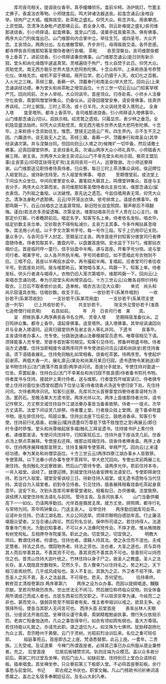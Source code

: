 <!-- { "loadSidebar": true } -->
　　库司丧司相关。提调丧仪香亭。真亭幢幡呗乐。龛前伞椅。汤炉挑灯。竹篦主丈拂子。香盒法衣等物。小师随龛后。鸣大钟诸法器送丧。起龛念诵云(金棺自举。绕拘尸之大城。幢旆摇空。赴茶毗之盛礼。仰凭大众。称念洪名。用表攀违。上资觉路。念清净法身毗卢遮那佛云云。若全身入塔。则云卦难提之盛礼)丧司维那进烧香。引小师拜请。起龛佛事。龛至山门首。请奠亭挂真奠茶汤。俱有佛事。两序大众门列俟龛出已。山门维那向内合掌中立。举往生咒。或四圣号。大众齐念。主丧领众。两两分出。左右俵散雪柳。齐步并行。毋得挨肩交语。各怀悲感。都寺押丧丧司维那知客圣僧侍者俵行丧嚫。
茶毗
　　丧至涅槃台。丧司维那俟都寺上香茶了。进前烧香。引小师拜请秉炬佛事。山门维那念诵云(是日则有新示寂。堂头和尚化缘既毕遽返真常。灵棺遍绕于拘尸。性火自焚于此日。仰凭大众。资助觉灵。南无西方极乐世界大慈大悲阿弥陀佛。十念众和毕。上来称扬圣号恭赞化仪。体格先宗。峻机不容于佛祖。用开后学。悲心仍摄于人天。收幻化之百骸。入火光之三昧。茶倾三奠。香爇一炉。顶戴奉行和南圣众)举大悲咒。回向云(上来念诵讽经功德。奉为堂头和尚茶毗之增崇品位。十方三世一切云云)山门知客举楞严咒。回向同前。次乡人举经。大众同讽毕。首座领众。归寺赴斋。小师乡人法眷守化收骨。斋罢鸣僧堂钟集众。仍备仪从。迎骨回寝堂安奉。请安骨佛事。挂真供养讽经。二时上粥饭。三时上茶汤。或十日半月。大众讽经灵骨入塔则止。
全身入塔
　　龛至塔所。都寺上香茶毕。丧司维那进烧香。引小师拜请入塔佛事毕。山门维那念诵云(切以。双趺示相。绍灵鹫之遗规。只履显宗。表少林之垂范。全机隐显盛法始终。仰凭大众资助觉灵。南无西方极乐世界大慈大悲阿弥陀佛。十念毕。上来称扬十念资助往生。惟愿。慧镜无边慈云广布。四生界内。示不生不灭之因。六趣道中。说无我无人之法。茶倾三奠。香爇一炉。顶戴奉行和南圣众)其举经讽诵次第。并与涅槃台同。但回向则云(入塔之次)候掩圹一切毕备。然后请撒土佛事。迎真回寝堂供养。主丧炷香礼真。次诸山两序大众小师礼真毕。小师插香大展三拜。谢主丧。次两序大众谢主丧词云(山门不幸先堂头和尚示寂。极荷主盟后事)主丧答云(仰荷匡扶得无旷败)主丧同丧司一行人。巡寮致谢。次小师巡寮拜谢。山门维那送见职侍者侍真侍者。归众寮。每日三时上茶汤集众讽经。俟迎牌位入祖堂则止。或待新住持至。方入祖堂有佛事。
唱衣
　　至期僧堂前。或法堂上下间设大众坐位。中间向里里安长卓。置笔砚大磬其上。鸣僧堂钟集众。首座与主丧分手。两序大众次第而坐。丧司维那知客圣僧侍者向主丧位坐。维那念诵云(留衣表信。乃列祖之垂规。以法破悭。禀先达之遗范。今兹估唱用表无常。仰凭大众念。清净法身毗卢遮那佛。云云)毕开笼出衣钵。依号排席上。请提衣佛事毕。维那鸣磬一下。白云(扶唱衣之法盖禀常规。新旧短长自宜照顾。磬声断后不得翻悔。谨白)若法衣多添留遗嘱。次第呈衣。维那拈唱丧司合干人贵在公心主行。维那定价打磬。行者瞻顾前后。唱定名字。知客写名上单。侍者依名发标。唱衣毕。结定钞数主丧佥单。交钞取衣不得徇私减价。主丧力主其事。今多作阄拈甚息喧争。其法用小片纸。以千字文次第书字号。每一号作三段。写于上仍用印记关防。量众多少。与丧司合干人封定。至期呈过主丧。两序首座开封知客分俵堂司行者捧盘随侍者。侍者剪取其半。置盘内毕。以盘置首座侧。安水盆于下抖勺。维那拈衣唱价讫。首座临时呼一童行。信手拈盘中半阄。递与首座。开看字号分晓。说与堂司行者。喝某字号。众人各开所执半阄。字号同者即应。如不愿唱此号衣物则不应。三唱不应。首座以半阄投水盆中。再令撮起半阄。复唱起。应者堂司行者往收半号。到首座处对同。报与维那称云。某物唱与某人。鸣磬一下。知客上单。侍者发标。供头行者递与唱得人。衣物仍旧入笼次第唱毕。维那鸣磬一下。回向云(上来唱衣念诵功德。奉为示寂堂头和尚增崇品位。十方三世云云)众散各自照价持标取衣。三日后不取者依价出卖。造单帐。唱衣古法(见大众章)
　　单式　尚头和尚示寂谨具衣物。估唱钞数。收支于后。
　　一收钞若干(系某件唱到)
　　一收钞若干(系某项收到)
　　一支钞若干(系某项用度)
　　一支钞若干(系某项支使　逐一列写)
　　已上共收钞若干。
　　共支钞若干。
　　除支外见管钞若干(准斋七追修僧行经资用)
　　右具如前。
　　年　月　日丧司行者　某　　具。
　　呈　把帐执事人两序典丧各书名佥押。
灵骨入塔
　　至期隔宿准备仪从。正日鸣钟众集。都寺上香毕。请起骨佛事。送至塔所。请入塔佛事。其举经讽诵回向并与全身入塔语同。迎真归寝堂供养及谢主丧人等礼并同。
下遗书
　　丧事毕。主丧请侍者办事人。充专使。分路驰送诸山法眷檀越官员遗书。唯尊宿相见下语。须择能事人充专使。至彼寺首到客司相见。知客引见侍司。预备袢袱盛书物。侍者诣方丈通覆。住持当即相接令请两序同开书专使进前问讯云(请和尚趺坐)若住持垂语。须下语插香展礼。住持免则触礼如常相看。烧香吃茶罢。待两序至。专使起炉前谢茶。再插大香一片。展礼禀云(某处和尚某月某日归寂。遗书遗物令某驰送)即呈书物住持云(法门衰落不胜哀感)两序进问讯。首座分手就坐。专使住持对面退一位坐。茶罢起身。住持白云(法门不幸某处和尚归寂不胜哀感)侍者备书剪托书物。侍者度书与住持。接就炉上熏付侍者。送与维那。行者度剪开缄宣读已。侍者揖专使上住持对面位坐(西堂权趱向下位坐让客)侍者烧香点汤送专使归安下处。先住持问讯。次侍者两序问讯。知客引巡寮。先库司次头首寮蒙堂四寮侍者禀请特为汤汤。罢药石。至晚汤果大方遗书至。两序光伴以次。两序上首维那侍者光伴。请书记作祭文。方丈祭文或住持自作江湖法眷办事皆当备香致祭。侍者一一提点。次早方丈请茶。法堂下间设灵几排祭。侍者覆上堂。行者报众挂上堂牌。座下备卓袱盛书物。座左排住持位。鸣鼓众集。住持出法座下位前立。鼓绝进香卓。知客引专使。住持前行礼插香。初展云(辄持遗墨仰万尊慈下情不胜惶恐之至)再展云(即日时令谨时恭惟。堂头和尚尊候起居多福)触礼三拜呈遗书。住持接书炉上熏付侍者。递维那宣读。专使问讯住持毕。归知客班后立。住持升座下座诣灵几前。住香点汤上祭点茶展拜。专使座右还拜。维那出班揖住持。烧香侍者捧香盒。两序上香毕。住持两序展拜维那宣祭文。住持复展拜专使答拜。举楞严咒。回向云(上来谨经功德。奉为某处和尚僧崇品位。十方三世云云)两序四寮江湖办事乡人皆致祭。专使答拜。以下法眷小师办事专使不答拜毕。举大悲咒回向。专使出灵前两展三礼谢住持。免则触礼次巡寮致谢。然后山门管待专使。请两序光伴。若前住持本寺。一并入祖堂。讽经了。就便迎牌。到祖堂住持拈香安牌有法语安已。专使即拜谢住持。若当代入祖堂。寝堂安骨讽经三日。待新住持入祖堂。或无遗书遗物与当代住持。其徒自为入祖堂者。初到寺见侍者。引见住持。插香展拜相看烧香吃茶起身禀意毕。送安下处。次到头首库司单寮蒙堂诸处。相看拟日。办供俵嚫。法堂致祭。讽经牌入祖堂住持有法语礼与前同。
管待主丧。及丧司执事人
　　山门当备供嚫高下一一如仪。仍请两序勤旧。光伴首座摄居主席。就方丈坐。排照牌。都寺行礼与常特为同。茶毕鸣钟集众。门送主丧人。
议举住持
　　两序勤旧就库司会茶。议请补处住持。仍请江湖名胜。大众公同选举。须择宗眼明白德劭年高。行止廉洁堪服众望者。又当合诸山舆论。然后列名佥状。保申所司请之。若住持得人。法道尊重寺门有光。为勤旧知事者。不可以乡人法眷阿党传会。不择才德。惟从贿赂致有树党徇私。互相搀夺寺院废荡。职此之由。切宜慎之。切宜慎之。
　　明教大师曰。教谓住持者。何谓也。住持也者。谓藉人持其法。使之永住而不泯也。夫戒定慧者。持法之具也。僧园物务者。持法之资也。法也者。大圣之道也。资与具待其人而后举善其具。不善其资不可也。善其资而不善其具不可也。皆善则可以持而住之也。昔灵山住持大迦叶统之。竹林住持以身子尸之。故圣人之教盛。圣人之法长存。圣人既隐其世数相失。茫然久乎。吾人儌幸乃以住持名之。势之利之。天下相习沓焉纷然。几乎成风成俗也。圣人不复出。其孰为之正。外卫者不视不择。欲吾圣人之风不衰。圣人之法益昌。不可得也。悲夫。吾何望也。
　　往持章终。
敕修百丈清规卷第四
两序章第六
　　两序之设为众办事。而因以提纲唱道。黼黻宗猷。至若司帑庾历庶务。世出世法无不闲习。然后据位称师临众驭物。则全体备用所谓成己而成人者也。古犹东西易位而交职之。不以班资崇卑为谦。今岐而二之非也。甚而党斗。强弱异势至不相容者有矣。惟主者申祖训以戒之。欲其无争。必慎择所任。使各当其职人无间言可也。
西序头首
前堂首座
　　表率丛林人天眼目。分座说法开凿后昆。坐禅领众谨守条章。斋粥精粗勉谕执事。僧行失仪依规示罚。老病亡殁垂恤送终。凡众之事皆得举行。如衣有领如网有纲也。虽大方尊宿。若住持能以礼致之。亦请充此职。谓之退位为人。如文殊为七佛师。犹助释迦扬化为众上首。吾宗睦州于黄檗。云门于灵树。光昭前烈诒训后来。名位之重可轻任耶。
　　祖庭事苑云。首座即古之上座。梵语悉替那。此云上座。一耆年。二贵族。三先受戒。及证道果　今禅门所谓首座者。必择其己事已办众所服从德业兼修者。充之。
后堂首座
　　位居后板辅赞宗风。轨则庄端为众模范。盖以众多故分前后。斋粥二时过堂及坐禅。则后门出入。如缺前堂。住持别日上堂白众请转前板。插单唱食。其坐禅坐参。只众寮前第三下板即入堂。不必鸣首座寮前板。余行事悉与前堂同。
书记
　　即古规之书状也。职掌文翰。凡山门榜疏书问祈祷词语悉属之。盖古之名宿多奉朝廷征召。及名山大刹凡奉。
